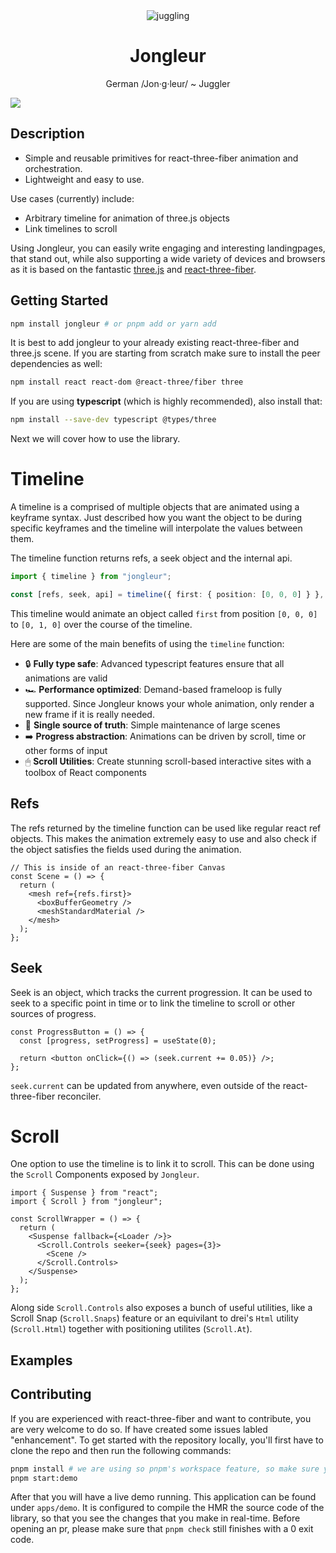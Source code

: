 <div align="center">
    <img src='https://jongleur.guythat.codes/logo.png' border='0' alt='juggling'/>
</div>
<h1 align="center"> Jongleur </h1>

<p align="center">
German /Jon·g·leur/ ~ Juggler
</p>

![](./assets/demo.gif)

## Description

- Simple and reusable primitives for react-three-fiber animation and orchestration.
- Lightweight and easy to use.

Use cases (currently) include:

- Arbitrary timeline for animation of three.js objects
- Link timelines to scroll

Using Jongleur, you can easily write engaging and interesting landingpages, that stand out, while also supporting a wide variety of devices and browsers as it is based on the fantastic [three.js](https://threejs.org/) and [react-three-fiber](https://github.com/pmndrs/react-three-fiber).

## Getting Started

```sh
npm install jongleur # or pnpm add or yarn add
```

It is best to add jongleur to your already existing react-three-fiber and three.js scene. If you are starting from scratch make sure to install the peer dependencies as well:

```sh
npm install react react-dom @react-three/fiber three
```

If you are using **typescript** (which is highly recommended), also install that:

```sh
npm install --save-dev typescript @types/three
```

Next we will cover how to use the library.

# Timeline

A timeline is a comprised of multiple objects that are animated using a keyframe syntax. Just described how you want the object to be during specific keyframes and the timeline will interpolate the values between them.

The timeline function returns refs, a seek object and the internal api.

```ts
import { timeline } from "jongleur";

const [refs, seek, api] = timeline({ first: { position: [0, 0, 0] } }, { first: { 1: { position: [0, 1, 0] } } });
```

This timeline would animate an object called `first` from position `[0, 0, 0]` to `[0, 1, 0]` over the course of the timeline.

Here are some of the main benefits of using the `timeline` function:

- 🔒 **Fully type safe**: Advanced typescript features ensure that all animations are valid
- 🏎 **Performance optimized**: Demand-based frameloop is fully supported. Since Jongleur knows your whole animation, only render a new frame if it is really needed.
- 📒 **Single source of truth**: Simple maintenance of large scenes
- ➡️ **Progress abstraction**: Animations can be driven by scroll, time or other forms of input
- 🖱 **Scroll Utilities**: Create stunning scroll-based interactive sites with a toolbox of React components

## Refs

The refs returned by the timeline function can be used like regular react ref objects. This makes the animation extremely easy to use and also check if the object satisfies the fields used during the animation.

```tsx
// This is inside of an react-three-fiber Canvas
const Scene = () => {
  return (
    <mesh ref={refs.first}>
      <boxBufferGeometry />
      <meshStandardMaterial />
    </mesh>
  );
};
```

## Seek

Seek is an object, which tracks the current progression. It can be used to seek to a specific point in time or to link the timeline to scroll or other sources of progress.

```tsx
const ProgressButton = () => {
  const [progress, setProgress] = useState(0);

  return <button onClick={() => (seek.current += 0.05)} />;
};
```

`seek.current` can be updated from anywhere, even outside of the react-three-fiber reconciler.

# Scroll

One option to use the timeline is to link it to scroll. This can be done using the `Scroll` Components exposed by `Jongleur`.

```tsx
import { Suspense } from "react";
import { Scroll } from "jongleur";

const ScrollWrapper = () => {
  return (
    <Suspense fallback={<Loader />}>
      <Scroll.Controls seeker={seek} pages={3}>
        <Scene />
      </Scroll.Controls>
    </Suspense>
  );
};
```

Along side `Scroll.Controls` also exposes a bunch of useful utilities, like a Scroll Snap (`Scroll.Snaps`) feature or an equivilant to drei's `Html` utility (`Scroll.Html`) together with positioning utilites (`Scroll.At`).

## Examples



## Contributing

If you are experienced with react-three-fiber and want to contribute, you are very welcome to do so. If have created some issues labled "enhancement". To get started with the repository locally, you'll first have to clone the repo and then run the following commands:

```sh
pnpm install # we are using so pnpm's workspace feature, so make sure you have pnpm installed
pnpm start:demo
```

After that you will have a live demo running. This application can be found under `apps/demo`. It is configured to compile the HMR the source code of the library, so that you see the changes that you make in real-time. Before opening an pr, please make sure that `pnpm check` still finishes with a 0 exit code.
